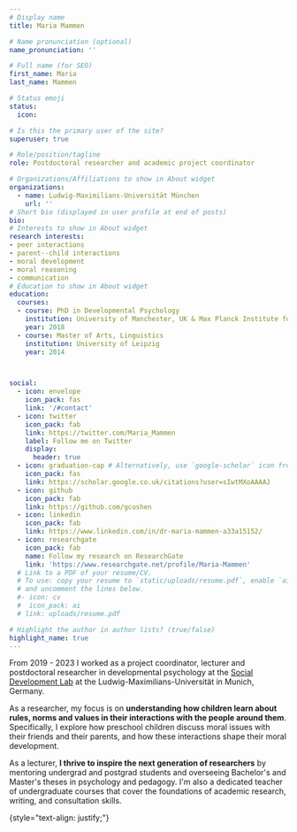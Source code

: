 ```yaml
---
# Display name
title: Maria Mammen

# Name pronunciation (optional)
name_pronunciation: ''

# Full name (for SEO)
first_name: Maria
last_name: Mammen

# Status emoji
status:
  icon: 

# Is this the primary user of the site?
superuser: true

# Role/position/tagline
role: Postdoctoral researcher and academic project coordinator

# Organizations/Affiliations to show in About widget
organizations:
  - name: Ludwig-Maximilians-Universität München
    url: ''
# Short bio (displayed in user profile at end of posts)
bio:  
# Interests to show in About widget
research interests:
- peer interactions
- parent--child interactions
- moral development
- moral reasoning
- communication
# Education to show in About widget
education:
  courses:
  - course: PhD in Developmental Psychology
    institution: University of Manchester, UK & Max Planck Institute for Evolutionary Anthropology, Leipzig, Germany
    year: 2018
  - course: Master of Arts, Linguistics
    institution: University of Leipzig
    year: 2014



social:
  - icon: envelope
    icon_pack: fas
    link: '/#contact'
  - icon: twitter
    icon_pack: fab
    link: https://twitter.com/Maria_Mammen
    label: Follow me on Twitter
    display:
      header: true
  - icon: graduation-cap # Alternatively, use `google-scholar` icon from `ai` icon pack
    icon_pack: fas
    link: https://scholar.google.co.uk/citations?user=sIwtMXoAAAAJ
  - icon: github
    icon_pack: fab
    link: https://github.com/gcushen
  - icon: linkedin
    icon_pack: fab
    link: https://www.linkedin.com/in/dr-maria-mammen-a33a15152/
  - icon: researchgate
    icon_pack: fab
    name: Follow my research on ResearchGate
    link: 'https://www.researchgate.net/profile/Maria-Mammen'
  # Link to a PDF of your resume/CV.
  # To use: copy your resume to `static/uploads/resume.pdf`, enable `ai` icons in `params.yaml`,
  # and uncomment the lines below.
  #- icon: cv
  #  icon_pack: ai
  # link: uploads/resume.pdf

# Highlight the author in author lists? (true/false)
highlight_name: true
---
```


From 2019 - 2023 I worked as a project coordinator, lecturer and postdoctoral researcher in developmental psychology at the [Social Development Lab](https://www.socialdevlab.org/) at the Ludwig-Maximilians-Universität in Munich, Germany. 

As a researcher, my focus is on **understanding how children learn about rules, norms and values in their interactions with the people around them**. Specifically, I explore how preschool children discuss moral issues with their friends and their parents, and how these interactions shape their moral development.

As a lecturer, **I thrive to inspire the next generation of researchers** by mentoring undergrad and postgrad students and overseeing Bachelor's and Master's theses in psychology and pedagogy. I'm also a dedicated teacher of undergraduate courses that cover the foundations of academic research, writing, and consultation skills.

{style="text-align: justify;"}
